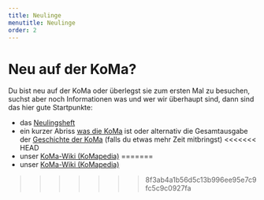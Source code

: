```yaml
---
title: Neulinge
menutitle: Neulinge
order: 2
---
```


# Neu auf der KoMa?

Du bist neu auf der KoMa oder überlegst sie zum ersten Mal zu besuchen, suchst aber noch Informationen was und wer wir überhaupt sind, dann sind das hier gute Startpunkte:

* das [Neulingsheft](/publikationen/neulingsheft/)
* ein kurzer Abriss [was die KoMa](/ueber_die_koma/) ist oder alternativ die Gesamtausgabe der [Geschichte der KoMa]() (falls du etwas mehr Zeit mitbringst)
<<<<<<< HEAD
* unser [KoMa-Wiki (KoMapedia)](https://komapedia.org/)
=======
* unser [KoMa-Wiki (KoMapedia)](/KoMapedia/)
>>>>>>> 8f3ab4a1b56d5c13b996ee95e7c9fc5c9c0927fa
